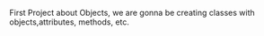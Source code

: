 First Project about Objects, we are gonna be creating classes with objects,attributes, methods, etc.
